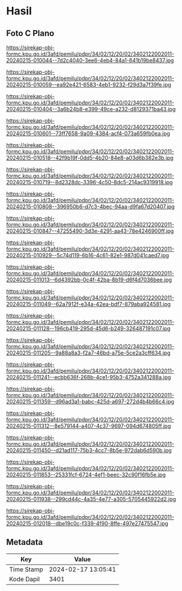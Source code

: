 # Hasil

## Foto C Plano

https://sirekap-obj-formc.kpu.go.id/3afd/pemilu/pdpr/34/02/12/20/02/3402122002011-20240215-010044--7d2c4040-3ee6-4eb4-84a1-641b19be8437.jpg

https://sirekap-obj-formc.kpu.go.id/3afd/pemilu/pdpr/34/02/12/20/02/3402122002011-20240215-010059--ea92e421-6583-4eb1-9232-f29d3a7f39fe.jpg

https://sirekap-obj-formc.kpu.go.id/3afd/pemilu/pdpr/34/02/12/20/02/3402122002011-20240215-010404--3a6b24b8-e399-49ce-a232-d8129371ba43.jpg

https://sirekap-obj-formc.kpu.go.id/3afd/pemilu/pdpr/34/02/12/20/02/3402122002011-20240215-010601--73ff7658-9a09-4384-acf4-073a659fb0ea.jpg

https://sirekap-obj-formc.kpu.go.id/3afd/pemilu/pdpr/34/02/12/20/02/3402122002011-20240215-010518--42f9b19f-0dd5-4b20-84e8-a03d6b382e3b.jpg

https://sirekap-obj-formc.kpu.go.id/3afd/pemilu/pdpr/34/02/12/20/02/3402122002011-20240215-010719--8d2328dc-3396-4c50-8dc5-214ac9319918.jpg

https://sirekap-obj-formc.kpu.go.id/3afd/pemilu/pdpr/34/02/12/20/02/3402122002011-20240215-010808--396950b6-d7c3-4bec-94aa-d9fa67d20407.jpg

https://sirekap-obj-formc.kpu.go.id/3afd/pemilu/pdpr/34/02/12/20/02/3402122002011-20240215-010847--47255490-3d3e-4291-aa43-78e4246900ff.jpg

https://sirekap-obj-formc.kpu.go.id/3afd/pemilu/pdpr/34/02/12/20/02/3402122002011-20240215-010929--5c74d119-6b16-4c61-82e1-987d041caed7.jpg

https://sirekap-obj-formc.kpu.go.id/3afd/pemilu/pdpr/34/02/12/20/02/3402122002011-20240215-011013--6d4392bb-0c4f-42ba-8b19-d6f4d7036bee.jpg

https://sirekap-obj-formc.kpu.go.id/3afd/pemilu/pdpr/34/02/12/20/02/3402122002011-20240215-011049--62a7912f-e34a-42ea-bdf7-879aba924581.jpg

https://sirekap-obj-formc.kpu.go.id/3afd/pemilu/pdpr/34/02/12/20/02/3402122002011-20240215-011128--196cb419-295d-45d6-b249-326487191c07.jpg

https://sirekap-obj-formc.kpu.go.id/3afd/pemilu/pdpr/34/02/12/20/02/3402122002011-20240215-011205--9a88a8a3-f2a7-46bd-a75e-5ce2a3cff634.jpg

https://sirekap-obj-formc.kpu.go.id/3afd/pemilu/pdpr/34/02/12/20/02/3402122002011-20240215-011241--ecbb636f-268b-4ce1-95b3-4752a341288a.jpg

https://sirekap-obj-formc.kpu.go.id/3afd/pemilu/pdpr/34/02/12/20/02/3402122002011-20240215-011359--d96ad3a1-babc-425d-a697-272d4b4b66c4.jpg

https://sirekap-obj-formc.kpu.go.id/3afd/pemilu/pdpr/34/02/12/20/02/3402122002011-20240215-011312--8e579144-a407-4c37-9697-094d674805ff.jpg

https://sirekap-obj-formc.kpu.go.id/3afd/pemilu/pdpr/34/02/12/20/02/3402122002011-20240215-011450--d21ad117-75b3-4cc7-8b5e-972dab6d590b.jpg

https://sirekap-obj-formc.kpu.go.id/3afd/pemilu/pdpr/34/02/12/20/02/3402122002011-20240215-011853--25331fcf-6724-4ef1-beec-32c90f16fb5e.jpg

https://sirekap-obj-formc.kpu.go.id/3afd/pemilu/pdpr/34/02/12/20/02/3402122002011-20240215-011938--299cd44c-4a35-4e77-a305-5705445922d2.jpg

https://sirekap-obj-formc.kpu.go.id/3afd/pemilu/pdpr/34/02/12/20/02/3402122002011-20240215-012018--dbe19c0c-f339-4f90-8ffe-497e27475547.jpg


## Metadata

| Key        | Value               |
| ---------- | ------------------- |
| Time Stamp | 2024-02-17 13:05:41 |
| Kode Dapil | 3401                |



